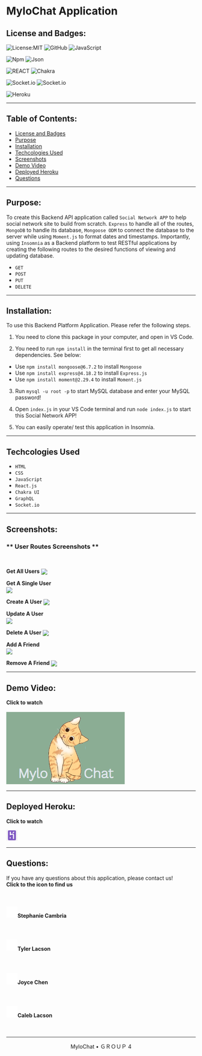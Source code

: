 # MyloChat Application

<!-- message-app-prototype -->

## License and Badges:

![License:MIT](https://img.shields.io/badge/License-MIT-green) ![GitHub](https://img.shields.io/badge/GitHub-100000?style=for-the-badge&logo=github&logoColor=white) ![JavaScript](https://img.shields.io/badge/JavaScript-323330?style=for-the-badge&logo=javascript&logoColor=F7DF1E)

![Npm](https://img.shields.io/badge/npm-CB3837?style=for-the-badge&logo=npm&logoColor=white) ![Json](https://img.shields.io/badge/json-5E5C5C?style=for-the-badge&logo=json&logoColor=white)

![REACT](https://img.shields.io/badge/React-20232A?style=for-the-badge&logo=react&logoColor=61DAFB) ![Chakra](https://img.shields.io/badge/Chakra--UI-319795?style=for-the-badge&logo=chakra-ui&logoColor=white)

![Socket.io](https://img.shields.io/badge/Socket.io-010101?&style=for-the-badge&logo=Socket.io&logoColor=white)
![Socket.io](https://img.shields.io/badge/GraphQl-E10098?style=for-the-badge&logo=graphql&logoColor=white)

![Heroku](https://img.shields.io/badge/Heroku-430098?style=for-the-badge&logo=heroku&logoColor=white)

---

## Table of Contents:

- [License and Badges](#license-and-badges)
- [Purpose](#purpose)
- [Installation](#installation)
- [Techcologies Used](#techcologies-used)
- [Screenshots](#screenshots)
- [Demo Video](#demo-video)
- [Deployed Heroku](#deployed-heroku)
- [Questions](#questions)

---

## Purpose:

To create this Backend API application called `Social Network APP` to help social network site to build from scratch. `Express` to handle all of the routes, `MongoDB` to handle its database, `Mongoose ODM` to connect the database to the server while using `Moment.js` to format dates and timestamps. Importantly, using `Insomnia` as a Backend platform to test RESTful applications by creating the following routes to the desired functions of viewing and updating database.

- `GET`
- `POST`
- `PUT`
- `DELETE`

---

## Installation:

To use this Backend Platform Application. Please refer the following steps.

1. You need to clone this package in your computer, and open in VS Code.

2. You need to run `npm install` in the terminal first to get all necessary dependencies. See below:

- Use `npm install mongoose@6.7.2` to install `Mongoose`
- Use `npm install express@4.18.2` to install `Express.js`
- Use `npm install moment@2.29.4` to install `Moment.js`

3. Run `mysql -u root -p` to start MySQL database and enter your MySQL password!

4. Open `index.js` in your VS Code terminal and run `node index.js` to start this Social Network APP!

5. You can easily operate/ test this application in Insomnia.

---

## Techcologies Used

- `HTML`
- `CSS`
- `JavaScript`
- `React.js`
- `Chakra UI`
- `GraphQL`
- `Socket.io`

---

## Screenshots:

<p align= "left"><h3>** User Routes Screenshots ** </h3>

<br>

**Get All Users**
<img src="Assets/screenshots/user routes/1- get all user.png" align="center">
<br>

**Get A Single User**  
 <img src="Assets/screenshots/user routes/2- get a single user.png" align="center">
<br>

**Create A User**
<img src="Assets/screenshots/user routes/3- create a user.png" align="center">
<br>

**Update A User**  
 <img src="Assets/screenshots/user routes/4- update a user.png" align="center">
<br>

**Delete A User**
<img src="Assets/screenshots/user routes/5- delete a user.png" align="center">
<br>

**Add A Friend**  
 <img src="Assets/screenshots/user routes/6- add a friend.png" align="center">
<br>

**Remove A Friend**
<img src="Assets/screenshots/user routes/7- remove a friend.png" align="center">

---

## Demo Video:

**Click to watch**
<br>
<image align="center" height="auto" width="200" style="border-radius:50%">
[![MyloChat APP Demo Video](./client/src/image/hero.png)](https://www.youtube.com/embed/_aHlo8yAvg0)

<!-- <a href="https://www.youtube.com/embed/_aHlo8yAvg0"><img src="./client/src/image/hero.png" height="auto" width="500" style="border-radius:30%" align="center"></a> -->

---

## Deployed Heroku:

**Click to watch**

<a href="https://github.com/clacson95" title="video text"><img src="./client/src/image/heroku-mark-purple.png" width="30" height="30"></a>

---

## Questions:

If you have any questions about this application, please contact us!<br>
**Click to the icon to find us**

<br>
<h4><a href="https://github.com/StephCambria" title="video text"><img src="./client/src/image/github-mark-white.png" width="30" height="30"></a>Stephanie Cambria</h4>
<br>
<h4><a href="https://github.com/Mykneeisonfire" title="video text"><img src="./client/src/image/github-mark-white.png" width="30" height="30"></a>Tyler Lacson</h4>
<br>
<h4><a href="https://github.com/joyce750526" title="video text"><img src="./client/src/image/github-mark-white.png" width="30" height="30"></a>Joyce Chen</h4>
<br>
<h4><a href="https://github.com/clacson95" title="video text"><img src="./client/src/image/github-mark-white.png" width="30" height="30"></a>Caleb Lacson</h4>
<br>
<!-- [![Github](https://user-images.githubusercontent.com/99240807/207831595-5b87bda3-4225-44a4-ae9b-b3178bf91de7.png )](https://github.com/joyce750526) -->

---

<p align= "center"> MyloChat • ＧＲＯＵＰ 4</p>
